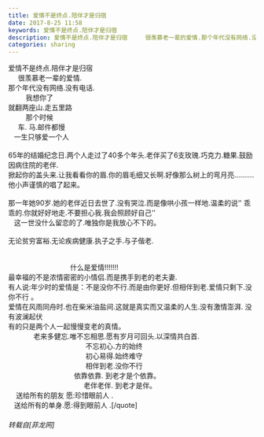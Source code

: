 ```yaml
---
title: 爱情不是终点.陪伴才是归宿
date: 2017-8-25 11:58
keywords: 爱情不是终点.陪伴才是归宿
description: 爱情不是终点.陪伴才是归宿     很羡慕老一辈的爱情.那个年代没有网络.没有电话.         我想你了就翻两座山.走五里路         那个时候     车. 马.邮件都慢    一生只够爱一个人65年的结婚纪念日.两个人走过了40多个年头.老伴买了6支玫瑰.巧克力.糖果.鼓励因病住院的老伴.掀起你的盖头来.让我看看你的眉.你的眉毛细又长啊.好像那么树上的弯月亮.......... 他小声谨慎的唱了起来。那一年她90岁.她的老伴近日去世了.没有哭泣.而是像哄小孩一样地.温柔的说‘' 乖乖的.你就好好地走.不要担心我.我会照顾好自己‘’   这一世没什么留恋的了.唯独你是我放心不下的。无论贫穷富裕.无论疾病健康.执子之手.与子偕老.                                什么是爱情!!!!!!!最幸福的不是浓情密密的小情侣.而是携手到老的老夫妻.有人说:年少时的爱情是：不是没你不行.而是由你更好.但相伴到老.爱情只剩下.没你不行 。爱情在风雨同舟时.也在柴米油盐间.这就是真实而又温柔的人生.没有激情澎湃. 没有波澜起伏有的只是两个人一起慢慢变老的真情。             老来多健忘.唯不忘相思.愿有岁月可回头.以深情共白首.                                        不忘初心.方的始终                                         初心易得.始终难守                                        相伴到老.没你不行                                  依靠依靠. 到老才是个依靠。                                       老伴老伴. 到老才是伴。    送给所有的朋友 愿:珍惜眼前人 .     送给所有的单身.愿:得到眼前人 .[/quote]
categories: sharing
---
```

<td class="t_f" id="postmessage_860094">

爱情不是终点.陪伴才是归宿<br/>
     很羡慕老一辈的爱情.<br/>
那个年代没有网络.没有电话.<br/>
         我想你了<br/>
就翻两座山.走五里路<br/>
         那个时候<br/>
     车. 马.邮件都慢 <br/>
   一生只够爱一个人<br/>
<br/>
65年的结婚纪念日.两个人走过了40多个年头.老伴买了6支玫瑰.巧克力.糖果.鼓励因病住院的老伴.<br/>
掀起你的盖头来.让我看看你的眉.你的眉毛细又长啊.好像那么树上的弯月亮.......... 他小声谨慎的唱了起来。<br/>
<br/>
那一年她90岁.她的老伴近日去世了.没有哭泣.而是像哄小孩一样地.温柔的说‘' 乖乖的.你就好好地走.不要担心我.我会照顾好自己‘’<br/>
   这一世没什么留恋的了.唯独你是我放心不下的。<br/>
<br/>
无论贫穷富裕.无论疾病健康.执子之手.与子偕老.<br/>
<br/>
<br/>
                                什么是爱情!!!!!!!<br/>
最幸福的不是浓情密密的小情侣.而是携手到老的老夫妻.<br/>
有人说:年少时的爱情是：不是没你不行.而是由你更好.但相伴到老.爱情只剩下.没你不行 。<br/>
爱情在风雨同舟时.也在柴米油盐间.这就是真实而又温柔的人生.没有激情澎湃. 没有波澜起伏<br/>
有的只是两个人一起慢慢变老的真情。<br/>
             老来多健忘.唯不忘相思.愿有岁月可回头.以深情共白首.<br/>
                                        不忘初心.方的始终 <br/>
                                        初心易得.始终难守<br/>
                                        相伴到老.没你不行<br/>
                                  依靠依靠. 到老才是个依靠。<br/>
                                       老伴老伴. 到老才是伴。<br/>
    送给所有的朋友 愿:珍惜眼前人 .  <br/>
   送给所有的单身.愿:得到眼前人 .[/quote]</td>
###### 转载自[菲龙网]